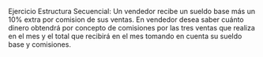 Ejercicio Estructura Secuencial: 
Un vendedor recibe un sueldo base más un 10% extra por comision de sus ventas.
En vendedor desea saber cuánto dinero obtendrá por concepto de comisiones por las tres ventas que realiza en el mes y el total que recibirá en el mes tomando en cuenta su sueldo base y comisiones.